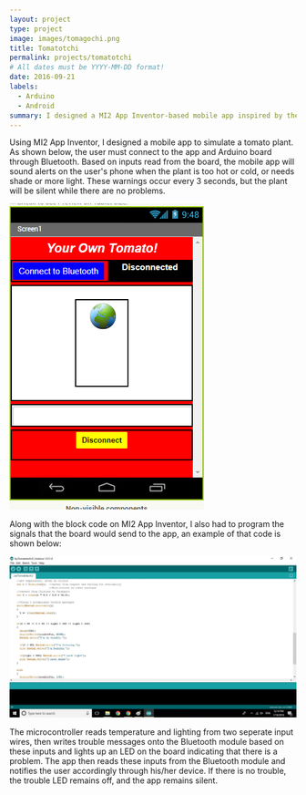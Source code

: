 ```yaml
---
layout: project
type: project
image: images/tomagochi.png
title: Tomatotchi
permalink: projects/tomatotchi
# All dates must be YYYY-MM-DD format!
date: 2016-09-21
labels:
  - Arduino
  - Android
summary: I designed a MI2 App Inventor-based mobile app inspired by the Tomagotchi toy, and implemented it with an Arduino microcontroller.
---
```


Using MI2 App Inventor, I designed a mobile app to simulate a tomato plant. As shown below, the user must connect to the app and Arduino board through Bluetooth. Based on inputs read from the board, the mobile app will sound alerts on the user's phone when the plant is too hot or cold, or needs shade or more light. These warnings occur every 3 seconds, but the plant will be silent while there are no problems.

<img class="ui floated image" src="../images/tomatochi.png">

Along with the block code on MI2 App Inventor, I also had to program the signals that the board would send to the app, an example of that code is shown below:

<img class="ui floated image" src="../images/arduinotomato.jpg">

The microcontroller reads temperature and lighting from two seperate input wires, then writes trouble messages onto the Bluetooth module based on these inputs and lights up an LED on the board indicating that there is a problem. The app then reads these inputs from the Bluetooth module and notifies the user accordingly through his/her device. If there is no trouble, the trouble LED remains off, and the app remains silent.
